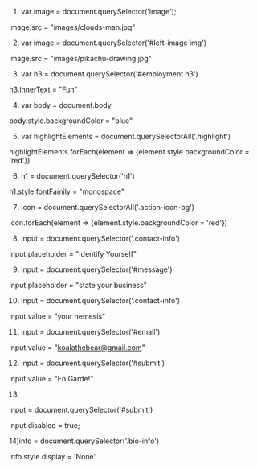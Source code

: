 1) var image = document.querySelector('image');

image.src = "images/clouds-man.jpg"

2) var image = document.querySelector('#left-image img')

image.src = "images/pikachu-drawing.jpg"

3) var h3 = document.querySelector('#employment h3')

h3.innerText = "Fun"

4) var body = document.body

body.style.backgroundColor = "blue"

5) var highlightElements = document.querySelectorAll('.highlight')

highlightElements.forEach(element => {element.style.backgroundColor = 'red'})

6) h1 = document.querySelector('h1')

h1.style.fontFamily = "monospace"

7) icon = document.querySelectorAll('.action-icon-bg')

icon.forEach(element => {element.style.backgroundColor = 'red'})

8) input = document.querySelector('.contact-info')

input.placeholder = "Identify Yourself"

9) input = document.querySelector('#message')

input.placeholder = "state your business"

10) input = document.querySelector('.contact-info')

input.value = "your nemesis"

11) input = document.querySelector('#email')

input.value = "koalathebear@gmail.com"

12) input = document.querySelector('#submit')

input.value = "En Garde!"

13) 
input = document.querySelector('#submit')

input.disabled = true;

14)info = document.querySelector('.bio-info')

info.style.display = 'None'